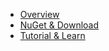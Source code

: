 - [Overview](overview.md)
- [NuGet & Download](nuget-download.md)
- [Tutorial & Learn](tutorial-learn.md)
